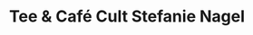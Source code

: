 ---
title: "Tee & Café Cult Stefanie Nagel"
url: /burg/tee-und-cafe-cult-stefanie-nagel/
shop: Andenken
---